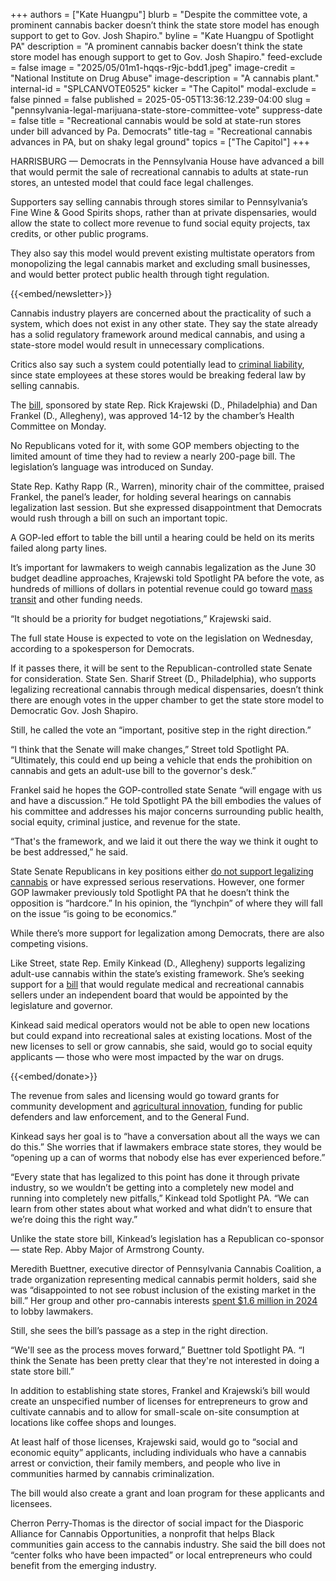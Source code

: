 +++
authors = ["Kate Huangpu"]
blurb = "Despite the committee vote, a prominent cannabis backer doesn’t think the state store model has enough support to get to Gov. Josh Shapiro."
byline = "Kate Huangpu of Spotlight PA"
description = "A prominent cannabis backer doesn’t think the state store model has enough support to get to Gov. Josh Shapiro."
feed-exclude = false
image = "2025/05/01m1-hqqs-r9jc-bdd1.jpeg"
image-credit = "National Institute on Drug Abuse"
image-description = "A cannabis plant."
internal-id = "SPLCANVOTE0525"
kicker = "The Capitol"
modal-exclude = false
pinned = false
published = 2025-05-05T13:36:12.239-04:00
slug = "pennsylvania-legal-marijuana-state-store-committee-vote"
suppress-date = false
title = "Recreational cannabis would be sold at state-run stores under bill advanced by Pa. Democrats"
title-tag = "Recreational cannabis advances in PA, but on shaky legal ground"
topics = ["The Capitol"]
+++

HARRISBURG — Democrats in the Pennsylvania House have advanced a bill that would permit the sale of recreational cannabis to adults at state-run stores, an untested model that could face legal challenges.

Supporters say selling cannabis through stores similar to Pennsylvania’s Fine Wine &amp; Good Spirits shops, rather than at private dispensaries, would allow the state to collect more revenue to fund social equity projects, tax credits, or other public programs.

They also say this model would prevent existing multistate operators from monopolizing the legal cannabis market and excluding small businesses, and would better protect public health through tight regulation.

{{<embed/newsletter>}}

Cannabis industry players are concerned about the practicality of such a system, which does not exist in any other state. They say the state already has a solid regulatory framework around medical cannabis, and using a state-store model would result in unnecessary complications.

Critics also say such a system could potentially lead to <a href="https://blogs.duanemorris.com/cannabis/2025/04/08/analysis-indicates-pennsylvania-state-run-cannabis-sales-likely-preempted-by-controlled-substances-act/">criminal liability</a>, since state employees at these stores would be breaking federal law by selling cannabis.

The <a href="https://www.palegis.us/legislation/bills/2025/hb1200">bill</a>, sponsored by state Rep. Rick Krajewski (D., Philadelphia) and Dan Frankel (D., Allegheny), was approved 14-12 by the chamber’s Health Committee on Monday.

No Republicans voted for it, with some GOP members objecting to the limited amount of time they had to review a nearly 200-page bill. The legislation’s language was introduced on Sunday.

State Rep. Kathy Rapp (R., Warren), minority chair of the committee, praised Frankel, the panel’s leader, for holding several hearings on cannabis legalization last session. But she expressed disappointment that Democrats would rush through a bill on such an important topic.

A GOP-led effort to table the bill until a hearing could be held on its merits failed along party lines.

It’s important for lawmakers to weigh cannabis legalization as the June 30 budget deadline approaches, Krajewski told Spotlight PA before the vote, as hundreds of millions of dollars in potential revenue could go toward <a href="https://www.spotlightpa.org/news/2024/11/pennsylvania-septa-federal-highway-funding-governor-josh-shapiro/">mass transit</a> and other funding needs.

“It should be a priority for budget negotiations,” Krajewski said.

The full state House is expected to vote on the legislation on Wednesday, according to a spokesperson for Democrats.

If it passes there, it will be sent to the Republican-controlled state Senate for consideration. State Sen. Sharif Street (D., Philadelphia), who supports legalizing recreational cannabis through medical dispensaries, doesn’t think there are enough votes in the upper chamber to get the state store model to Democratic Gov. Josh Shapiro.

Still, he called the vote an “important, positive step in the right direction.”

“I think that the Senate will make changes,” Street told Spotlight PA. “Ultimately, this could end up being a vehicle that ends the prohibition on cannabis and gets an adult-use bill to the governor&#39;s desk.”

Frankel said he hopes the GOP-controlled state Senate “will engage with us and have a discussion.” He told Spotlight PA the bill embodies the values of his committee and addresses his major concerns surrounding public health, social equity, criminal justice, and revenue for the state.

“That&#39;s the framework, and we laid it out there the way we think it ought to be best addressed,” he said.

State Senate Republicans in key positions either <a href="https://www.spotlightpa.org/news/2025/02/marijuana-cannabis-recreational-legalization-pennsylvania-josh-shapiro-budget-gop-support/">do not support legalizing cannabis</a> or have expressed serious reservations. However, one former GOP lawmaker previously told Spotlight PA that he doesn’t think the opposition is “hardcore.” In his opinion, the “lynchpin” of where they will fall on the issue “is going to be economics.”

While there’s more support for legalization among Democrats, there are also competing visions.

Like Street, state Rep. Emily Kinkead (D., Allegheny) supports legalizing adult-use cannabis within the state’s existing framework. She’s seeking support for a <a href="https://www.palegis.us/house/co-sponsorship/memo?memoID=46420">bill</a> that would regulate medical and recreational cannabis sellers under an independent board that would be appointed by the legislature and governor.

Kinkead said medical operators would not be able to open new locations but could expand into recreational sales at existing locations. Most of the new licenses to sell or grow cannabis, she said, would go to social equity applicants — those who were most impacted by the war on drugs.

{{<embed/donate>}}

The revenue from sales and licensing would go toward grants for community development and <a href="https://www.pa.gov/services/pda/apply-for-the-agricultural-innovation-grant.html">agricultural innovation</a>, funding for public defenders and law enforcement, and to the General Fund.

Kinkead says her goal is to “have a conversation about all the ways we can do this.” She worries that if lawmakers embrace state stores, they would be “opening up a can of worms that nobody else has ever experienced before.”

“Every state that has legalized to this point has done it through private industry, so we wouldn’t be getting into a completely new model and running into completely new pitfalls,” Kinkead told Spotlight PA. “We can learn from other states about what worked and what didn’t to ensure that we’re doing this the right way.”

Unlike the state store bill, Kinkead’s legislation has a Republican co-sponsor — state Rep. Abby Major of Armstrong County.

Meredith Buettner, executive director of Pennsylvania Cannabis Coalition, a trade organization representing medical cannabis permit holders, said she was “disappointed to not see robust inclusion of the existing market in the bill.” Her group and other pro-cannabis interests <a href="https://www.spotlightpa.org/news/2025/03/marijuana-cannabis-weed-lobbying-millions-recreational-legalization-pennsylvania/">spent $1.6 million in 2024</a> to lobby lawmakers.

Still, she sees the bill’s passage as a step in the right direction.

“We&#39;ll see as the process moves forward,” Buettner told Spotlight PA. “I think the Senate has been pretty clear that they&#39;re not interested in doing a state store bill.”

In addition to establishing state stores, Frankel and Krajewski’s bill would create an unspecified number of licenses for entrepreneurs to grow and cultivate cannabis and to allow for small-scale on-site consumption at locations like coffee shops and lounges.

At least half of those licenses, Krajewski said, would go to “social and economic equity” applicants, including individuals who have a cannabis arrest or conviction, their family members, and people who live in communities harmed by cannabis criminalization.

The bill would also create a grant and loan program for these applicants and licensees.

Cherron Perry-Thomas is the director of social impact for the Diasporic Alliance for Cannabis Opportunities, a nonprofit that helps Black communities gain access to the cannabis industry. She said the bill does not “center folks who have been impacted” or local entrepreneurs who could benefit from the emerging industry.

